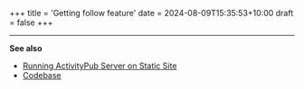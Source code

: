 +++
title = 'Getting follow feature'
date = 2024-08-09T15:35:53+10:00
draft = false
+++ 


---

**See also**
- [Running ActivityPub Server on Static Site](/page/running_activitypub_server_leveraging_static_web_hosting/)
- [Codebase](/page/extra/activitypub_codebase)